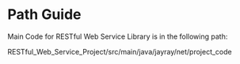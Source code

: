 Path Guide
========
Main Code for RESTful Web Service Library is in the following path:

RESTful_Web_Service_Project/src/main/java/jayray/net/project_code
